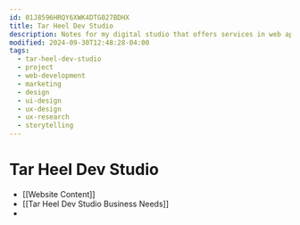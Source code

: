 ```yaml
---
id: 01J8596HRQY6XWK4DTG027BDHX
title: Tar Heel Dev Studio
description: Notes for my digital studio that offers services in web app development, design, and marketing.
modified: 2024-09-30T12:48:28-04:00
tags:
  - tar-heel-dev-studio
  - project
  - web-development
  - marketing
  - design
  - ui-design
  - ux-design
  - ux-research
  - storytelling
---
```

# Tar Heel Dev Studio
- [[Website Content]]
- [[Tar Heel Dev Studio Business Needs]]
- 